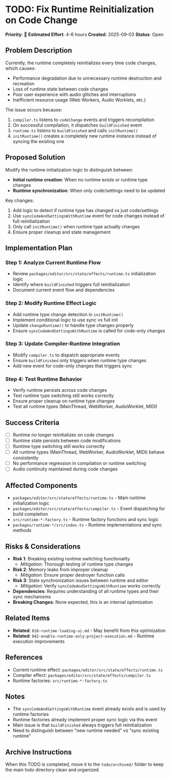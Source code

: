 # TODO: Fix Runtime Reinitialization on Code Change

**Priority**: 🔴
**Estimated Effort**: 4-6 hours
**Created**: 2025-09-03
**Status**: Open

## Problem Description

Currently, the runtime completely reinitializes every time code changes, which causes:
- Performance degradation due to unnecessary runtime destruction and recreation
- Loss of runtime state between code changes
- Poor user experience with audio glitches and interruptions
- Inefficient resource usage (Web Workers, Audio Worklets, etc.)

The issue occurs because:
1. `compiler.ts` listens to `codeChange` events and triggers recompilation
2. On successful compilation, it dispatches `buildFinished` event
3. `runtime.ts` listens to `buildFinished` and calls `initRuntime()`
4. `initRuntime()` creates a completely new runtime instance instead of syncing the existing one

## Proposed Solution

Modify the runtime initialization logic to distinguish between:
- **Initial runtime creation**: When no runtime exists or runtime type changes
- **Runtime synchronization**: When only code/settings need to be updated

Key changes:
1. Add logic to detect if runtime type has changed vs just code/settings
2. Use `syncCodeAndSettingsWithRuntime` event for code changes instead of full reinitialization
3. Only call `initRuntime()` when runtime type actually changes
4. Ensure proper cleanup and state management

## Implementation Plan

### Step 1: Analyze Current Runtime Flow
- Review `packages/editor/src/state/effects/runtime.ts` initialization logic
- Identify where `buildFinished` triggers full reinitialization
- Document current event flow and dependencies

### Step 2: Modify Runtime Effect Logic
- Add runtime type change detection in `initRuntime()`
- Implement conditional logic to use sync vs full init
- Update `changeRuntime()` to handle type changes properly
- Ensure `syncCodeAndSettingsWithRuntime` is called for code-only changes

### Step 3: Update Compiler-Runtime Integration
- Modify `compiler.ts` to dispatch appropriate events
- Ensure `buildFinished` only triggers when runtime type changes
- Add new event for code-only changes that triggers sync

### Step 4: Test Runtime Behavior
- Verify runtime persists across code changes
- Test runtime type switching still works correctly
- Ensure proper cleanup on runtime type changes
- Test all runtime types (MainThread, WebWorker, AudioWorklet, MIDI)

## Success Criteria

- [ ] Runtime no longer reinitializes on code changes
- [ ] Runtime state persists between code modifications
- [ ] Runtime type switching still works correctly
- [ ] All runtime types (MainThread, WebWorker, AudioWorklet, MIDI) behave consistently
- [ ] No performance regression in compilation or runtime switching
- [ ] Audio continuity maintained during code changes

## Affected Components

- `packages/editor/src/state/effects/runtime.ts` - Main runtime initialization logic
- `packages/editor/src/state/effects/compiler.ts` - Event dispatching for build completion
- `src/runtime-*-factory.ts` - Runtime factory functions and sync logic
- `packages/runtime-*/src/index.ts` - Runtime implementations and sync methods

## Risks & Considerations

- **Risk 1**: Breaking existing runtime switching functionality
  - *Mitigation*: Thorough testing of runtime type changes
- **Risk 2**: Memory leaks from improper cleanup
  - *Mitigation*: Ensure proper destroyer function calls
- **Risk 3**: State synchronization issues between runtime and editor
  - *Mitigation*: Verify `syncCodeAndSettingsWithRuntime` works correctly
- **Dependencies**: Requires understanding of all runtime types and their sync mechanisms
- **Breaking Changes**: None expected, this is an internal optimization

## Related Items

- **Related**: `016-runtime-loading-ui.md` - May benefit from this optimization
- **Related**: `042-enable-runtime-only-project-execution.md` - Runtime execution improvements

## References

- Current runtime effect: `packages/editor/src/state/effects/runtime.ts`
- Compiler effect: `packages/editor/src/state/effects/compiler.ts`
- Runtime factories: `src/runtime-*-factory.ts`

## Notes

- The `syncCodeAndSettingsWithRuntime` event already exists and is used by runtime factories
- Runtime factories already implement proper sync logic via this event
- Main issue is that `buildFinished` always triggers full reinitialization
- Need to distinguish between "new runtime needed" vs "sync existing runtime"

## Archive Instructions

When this TODO is completed, move it to the `todo/archived/` folder to keep the main todo directory clean and organized.
